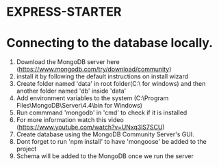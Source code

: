 # EXPRESS-STARTER

# Connecting to the database locally. 
1. Download the MongoDB server here (https://www.mongodb.com/try/download/community)
2. install it by following the default instructions on install wizard
3. Create folder named 'data' in root folder(C:\\ for windows) and then another folder named 'db' inside 'data'
4. Add environment variables to the system (C:\Program Files\MongoDB\Server\4.4\bin for Windows)
5. Run commmand 'mongodb' in 'cmd' to check if it is installed
6. For more information watch this video (https://www.youtube.com/watch?v=UNxq3lS7SCU)
7. Create database using the MongoDB Community Server's GUI.
8. Dont forget to run 'npm install' to have 'mongoose' be added to the project
9. Schema will be added to the MongoDB once we run the server